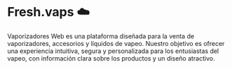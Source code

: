 
# Fresh.vaps ☁️

Vaporizadores Web es una plataforma diseñada para la venta de vaporizadores, accesorios y líquidos de vapeo. 
Nuestro objetivo es ofrecer una experiencia intuitiva, segura y personalizada para los entusiastas del vapeo, 
con información clara sobre los productos y un diseño atractivo.
